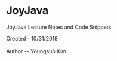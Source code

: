 # JoyJava
JoyJava Lecture Notes and Code Snippets

  Created - 10/31/2018 <br>  
  Author -- Youngsup Kim

